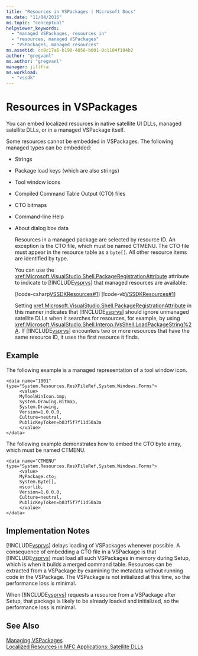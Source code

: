 ```yaml
---
title: "Resources in VSPackages | Microsoft Docs"
ms.date: "11/04/2016"
ms.topic: "conceptual"
helpviewer_keywords: 
  - "managed VSPackages, resources in"
  - "resources, managed VSPackages"
  - "VSPackages, managed resources"
ms.assetid: cc8c17a6-b190-4856-b001-0c1104f104b2
author: "gregvanl"
ms.author: "gregvanl"
manager: jillfra
ms.workload: 
  - "vssdk"
---
```

# Resources in VSPackages
You can embed localized resources in native satellite UI DLLs, managed satellite DLLs, or in a managed VSPackage itself.  
  
 Some resources cannot be embedded in VSPackages. The following managed types can be embedded:  
  
- Strings  
  
- Package load keys (which are also strings)  
  
- Tool window icons  
  
- Compiled Command Table Output (CTO) files  
  
- CTO bitmaps  
  
- Command-line Help  
  
- About dialog box data  
  
  Resources in a managed package are selected by resource ID. An exception is the CTO file, which must be named CTMENU. The CTO file must appear in the resource table as a `byte[]`. All other resource items are identified by type.  
  
  You can use the <xref:Microsoft.VisualStudio.Shell.PackageRegistrationAttribute> attribute to indicate to [!INCLUDE[vsprvs](../../code-quality/includes/vsprvs_md.md)] that managed resources are available.  
  
  [!code-csharp[VSSDKResources#1](../../extensibility/internals/codesnippet/CSharp/resources-in-vspackages_1.cs)]
  [!code-vb[VSSDKResources#1](../../extensibility/internals/codesnippet/VisualBasic/resources-in-vspackages_1.vb)]  
  
  Setting <xref:Microsoft.VisualStudio.Shell.PackageRegistrationAttribute> in this manner indicates that [!INCLUDE[vsprvs](../../code-quality/includes/vsprvs_md.md)] should ignore unmanaged satellite DLLs when it searches for resources, for example, by using <xref:Microsoft.VisualStudio.Shell.Interop.IVsShell.LoadPackageString%2A>. If [!INCLUDE[vsprvs](../../code-quality/includes/vsprvs_md.md)] encounters two or more resources that have the same resource ID, it uses the first resource it finds.  
  
## Example  
 The following example is a managed representation of a tool window icon.  
  
```  
<data name="1001"  
type="System.Resources.ResXFileRef,System.Windows.Forms">  
     <value>  
     MyToolWinIcon.bmp;  
     System.Drawing.Bitmap,  
     System.Drawing,  
     Version=1.0.0.0,  
     Culture=neutral,  
     PublicKeyToken=b03f5f7f11d50a3a  
     </value>  
</data>  
```  
  
 The following example demonstrates how to embed the CTO byte array, which must be named CTMENU.  
  
```  
<data name="CTMENU"  
type="System.Resources.ResXFileRef,System.Windows.Forms">  
     <value>  
     MyPackage.cto;  
     System.Byte[],  
     mscorlib,  
     Version=1.0.0.0,  
     Culture=neutral,  
     PublicKeyToken=b03f5f7f11d50a3a  
     </value>  
</data>  
```  
  
## Implementation Notes  
 [!INCLUDE[vsprvs](../../code-quality/includes/vsprvs_md.md)] delays loading of VSPackages whenever possible. A consequence of embedding a CTO file in a VSPackage is that [!INCLUDE[vsprvs](../../code-quality/includes/vsprvs_md.md)] must load all such VSPackages in memory during Setup, which is when it builds a merged command table. Resources can be extracted from a VSPackage by examining the metadata without running code in the VSPackage. The VSPackage is not initialized at this time, so the performance loss is minimal.  
  
 When [!INCLUDE[vsprvs](../../code-quality/includes/vsprvs_md.md)] requests a resource from a VSPackage after Setup, that package is likely to be already loaded and initialized, so the performance loss is minimal.  
  
## See Also  
 [Managing VSPackages](../../extensibility/managing-vspackages.md)   
 [Localized Resources in MFC Applications: Satellite DLLs](/cpp/build/localized-resources-in-mfc-applications-satellite-dlls)   
